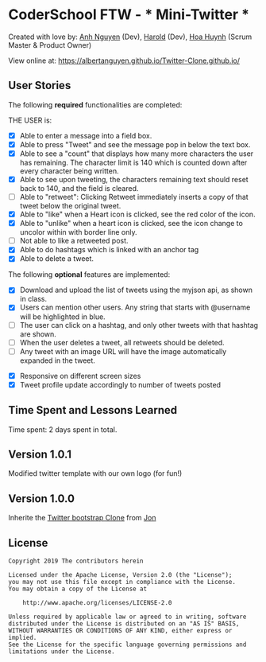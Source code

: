 # CoderSchool FTW - * Mini-Twitter *

Created with love by: <a href="https://github.com/albertanguyen">Anh Nguyen</a> (Dev), <a href="https://github.com/SteelHeart112">Harold</a> (Dev), <a href="https://github.com/huynhtehoa">Hoa Huynh</a> (Scrum Master & Product Owner) 

View online at: https://albertanguyen.github.io/Twitter-Clone.github.io/

## User Stories

The following **required** functionalities are completed:

THE USER is:

* [x] Able to enter a message into a field box.
* [x] Able to press "Tweet" and see the message pop in below the text box.
* [x] Able to see a "count" that displays how many more characters the user has remaining. The character limit is 140 which is counted down after every character being written.
* [x] Able to see upon tweeting, the characters remaining text should reset back to 140, and the field is cleared.
* [ ] Able to "retweet": Clicking Retweet immediately inserts a copy of that tweet below the original tweet.
* [x] Able to "like" when a Heart icon is clicked, see the red color of the icon.
* [x] Able to "unlike" when a heart icon is clicked, see the icon change to uncolor within with border line only.
* [ ] Not able to like a retweeted post.
* [x] Able to do hashtags which is linked with an anchor tag
* [x] Able to delete a tweet. 

The following **optional** features are implemented:
* [x] Download and upload the list of tweets using the myjson api, as shown in class.
* [x] Users can mention other users. Any string that starts with @username will be highlighted in blue.
* [ ] The user can click on a hashtag, and only other tweets with that hashtag are shown.
* [ ] When the user deletes a tweet, all retweets should be deleted.
* [ ] Any tweet with an image URL will have the image automatically expanded in the tweet.

[//]: #  (The following **additional** features are implemented:)
* [x] Responsive on different screen sizes
* [x] Tweet profile update accordingly to number of tweets posted

## Time Spent and Lessons Learned

Time spent: 2 days spent in total.

[//]: #  (Describe any challenges encountered while building the app.)

## Version 1.0.1
Modified twitter template with our own logo (for fun!)

## Version 1.0.0
Inherite the <a href="https://github.com/jvadillo/twitter-bootstrap">Twitter bootstrap Clone</a> from <a href="https://github.com/jvadillo">Jon</a>


## License

    Copyright 2019 The contributors herein 

    Licensed under the Apache License, Version 2.0 (the "License");
    you may not use this file except in compliance with the License.
    You may obtain a copy of the License at

        http://www.apache.org/licenses/LICENSE-2.0

    Unless required by applicable law or agreed to in writing, software
    distributed under the License is distributed on an "AS IS" BASIS,
    WITHOUT WARRANTIES OR CONDITIONS OF ANY KIND, either express or implied.
    See the License for the specific language governing permissions and
    limitations under the License.